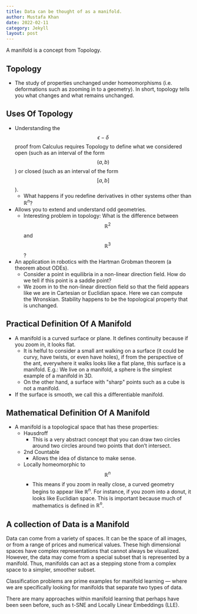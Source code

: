 ```yaml
---
title: Data can be thought of as a manifold.
author: Mustafa Khan
date: 2022-02-11
category: Jekyll
layout: post
---
```


A manifold is a concept from Topology.

## Topology

- The study of properties unchanged under homeomorphisms (i.e. deformations such as zooming in to a geometry). In short, topology tells you what changes and what remains unchanged.

## Uses Of Topology

- Understanding the $$\epsilon-\delta$$ proof from Calculus requires Topology to define what we considered open (such as an interval of the form $$(a,b)$$) or closed (such as an interval of the form $$[a,b]$$).
    - What happens if you redefine derivatives in other systems other than $\mathbb{R}^n$?
- Allows you to extend and understand odd geometries.
    - Interesting problem in topology: What is the difference between $$\mathbb{R}^2$$ and  $$\mathbb{R}^3$$?
- An application in robotics with the Hartman Grobman theorem (a theorem about ODEs).
    - Consider a point in equilibria in a non-linear direction field. How do we tell if this point is a saddle point?
    - We zoom in to the non-linear direction field so that the field appears like we are in Cartesian or Euclidian space. Here we can compute the Wronskian. Stability happens to be the topological property that is unchanged.

## Practical Definition Of A Manifold

- A manifold is a curved surface or plane. It defines continuity because if you zoom in, it looks flat.
    - It is helful to consider a small ant walking on a surface (it could be curvy, have twists, or even have holes), if from the perspective of the ant, everywhere it walks looks like a flat plane, this surface is a manifold. E.g.: We live on a manifold, a sphere is the simplest example of a manifold in 3D. 
    - On the other hand, a surface with "sharp" points such as a cube is not a manifold.
- If the surface is smooth, we call this a differentiable manifold.

## Mathematical Definition Of A Manifold

- A manifold is a topological space that has these properties:
    - Hausdroff
        - This is a very abstract concept that you can draw two circles around two circles around two points that don’t intersect.
    - 2nd Countable
        - Allows the idea of distance to make sense.
    - Locally homeomorphic to $$\mathbb{R}^n$$
        - This means if you zoom in really close, a curved geometry begins to appear like $\mathbb{R}^n$. For instance, if you zoom into a donut, it looks like Euclidian space. This is important because much of mathematics is defined in $\mathbb{R}^n$.


## A collection of Data is a Manifold

Data can come from a variety of spaces. It can be the space of all images, or from a range of prices and numerical values. These high dimensional spaces have complex representations that cannot always be visualized. However, the data may come from a special subset that is represented by a manifold.
Thus, manifolds can act as a stepping stone from a complex space to a simpler, smoother subset.

Classification problems are prime examples for manifold learning — where we are specifically looking for manifolds that separate two types of data.

There are many approaches within manifold learning that perhaps have been seen before, such as t-SNE and Locally Linear Embeddings (LLE).
